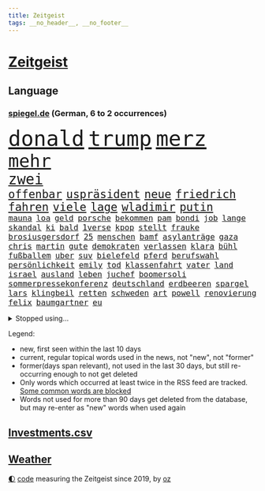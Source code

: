 ```yaml
---
title: Zeitgeist
tags: __no_header__, __no_footer__
---
```


# [Zeitgeist](https://oliz.io/zeitgeist/)

## Language

<h3><a href="https://www.spiegel.de" target="_blank">spiegel.de</a> (German, 6 to 2 occurrences)</h3>
<p style="font-family:monospace">
<span style="font-size:32pt"><a href="news_links.html#donald" class="current">donald</a></span>
<span style="font-size:32pt"><a href="news_links.html#trump" class="current">trump</a></span>
<span style="font-size:32pt"><a href="news_links.html#merz" class="current">merz</a></span>
<br>
<span style="font-size:27pt"><a href="news_links.html#mehr" class="current">mehr</a></span>
<br>
<span style="font-size:22pt"><a href="news_links.html#zwei" class="current">zwei</a></span>
<br>
<span style="font-size:17pt"><a href="news_links.html#offenbar" class="current">offenbar</a></span>
<span style="font-size:17pt"><a href="news_links.html#uspräsident" class="current">uspräsident</a></span>
<span style="font-size:17pt"><a href="news_links.html#neue" class="current">neue</a></span>
<span style="font-size:17pt"><a href="news_links.html#friedrich" class="current">friedrich</a></span>
<span style="font-size:17pt"><a href="news_links.html#fahren" class="current">fahren</a></span>
<span style="font-size:17pt"><a href="news_links.html#viele" class="current">viele</a></span>
<span style="font-size:17pt"><a href="news_links.html#lage" class="current">lage</a></span>
<span style="font-size:17pt"><a href="news_links.html#wladimir" class="current">wladimir</a></span>
<span style="font-size:17pt"><a href="news_links.html#putin" class="current">putin</a></span>
<br>
<span style="font-size:12pt"><a href="news_links.html#mauna" class="new">mauna</a></span>
<span style="font-size:12pt"><a href="news_links.html#loa" class="new">loa</a></span>
<span style="font-size:12pt"><a href="news_links.html#geld" class="current">geld</a></span>
<span style="font-size:12pt"><a href="news_links.html#porsche" class="current">porsche</a></span>
<span style="font-size:12pt"><a href="news_links.html#bekommen" class="current">bekommen</a></span>
<span style="font-size:12pt"><a href="news_links.html#pam" class="current">pam</a></span>
<span style="font-size:12pt"><a href="news_links.html#bondi" class="new">bondi</a></span>
<span style="font-size:12pt"><a href="news_links.html#job" class="current">job</a></span>
<span style="font-size:12pt"><a href="news_links.html#lange" class="current">lange</a></span>
<span style="font-size:12pt"><a href="news_links.html#skandal" class="current">skandal</a></span>
<span style="font-size:12pt"><a href="news_links.html#ki" class="current">ki</a></span>
<span style="font-size:12pt"><a href="news_links.html#bald" class="current">bald</a></span>
<span style="font-size:12pt"><a href="news_links.html#1verse" class="new">1verse</a></span>
<span style="font-size:12pt"><a href="news_links.html#kpop" class="current">kpop</a></span>
<span style="font-size:12pt"><a href="news_links.html#stellt" class="current">stellt</a></span>
<span style="font-size:12pt"><a href="news_links.html#frauke" class="new">frauke</a></span>
<span style="font-size:12pt"><a href="news_links.html#brosiusgersdorf" class="new">brosiusgersdorf</a></span>
<span style="font-size:12pt"><a href="news_links.html#25" class="current">25</a></span>
<span style="font-size:12pt"><a href="news_links.html#menschen" class="current">menschen</a></span>
<span style="font-size:12pt"><a href="news_links.html#bamf" class="new">bamf</a></span>
<span style="font-size:12pt"><a href="news_links.html#asylanträge" class="current">asylanträge</a></span>
<span style="font-size:12pt"><a href="news_links.html#gaza" class="current">gaza</a></span>
<span style="font-size:12pt"><a href="news_links.html#chris" class="current">chris</a></span>
<span style="font-size:12pt"><a href="news_links.html#martin" class="current">martin</a></span>
<span style="font-size:12pt"><a href="news_links.html#gute" class="current">gute</a></span>
<span style="font-size:12pt"><a href="news_links.html#demokraten" class="current">demokraten</a></span>
<span style="font-size:12pt"><a href="news_links.html#verlassen" class="current">verlassen</a></span>
<span style="font-size:12pt"><a href="news_links.html#klara" class="current">klara</a></span>
<span style="font-size:12pt"><a href="news_links.html#bühl" class="current">bühl</a></span>
<span style="font-size:12pt"><a href="news_links.html#fußballem" class="current">fußballem</a></span>
<span style="font-size:12pt"><a href="news_links.html#uber" class="current">uber</a></span>
<span style="font-size:12pt"><a href="news_links.html#suv" class="current">suv</a></span>
<span style="font-size:12pt"><a href="news_links.html#bielefeld" class="current">bielefeld</a></span>
<span style="font-size:12pt"><a href="news_links.html#pferd" class="current">pferd</a></span>
<span style="font-size:12pt"><a href="news_links.html#berufswahl" class="new">berufswahl</a></span>
<span style="font-size:12pt"><a href="news_links.html#persönlichkeit" class="current">persönlichkeit</a></span>
<span style="font-size:12pt"><a href="news_links.html#emily" class="new">emily</a></span>
<span style="font-size:12pt"><a href="news_links.html#tod" class="current">tod</a></span>
<span style="font-size:12pt"><a href="news_links.html#klassenfahrt" class="current">klassenfahrt</a></span>
<span style="font-size:12pt"><a href="news_links.html#vater" class="current">vater</a></span>
<span style="font-size:12pt"><a href="news_links.html#land" class="current">land</a></span>
<span style="font-size:12pt"><a href="news_links.html#israel" class="current">israel</a></span>
<span style="font-size:12pt"><a href="news_links.html#ausland" class="current">ausland</a></span>
<span style="font-size:12pt"><a href="news_links.html#leben" class="current">leben</a></span>
<span style="font-size:12pt"><a href="news_links.html#juchef" class="new">juchef</a></span>
<span style="font-size:12pt"><a href="news_links.html#boomersoli" class="new">boomersoli</a></span>
<span style="font-size:12pt"><a href="news_links.html#sommerpressekonferenz" class="new">sommerpressekonferenz</a></span>
<span style="font-size:12pt"><a href="news_links.html#deutschland" class="current">deutschland</a></span>
<span style="font-size:12pt"><a href="news_links.html#erdbeeren" class="current">erdbeeren</a></span>
<span style="font-size:12pt"><a href="news_links.html#spargel" class="new">spargel</a></span>
<span style="font-size:12pt"><a href="news_links.html#lars" class="current">lars</a></span>
<span style="font-size:12pt"><a href="news_links.html#klingbeil" class="current">klingbeil</a></span>
<span style="font-size:12pt"><a href="news_links.html#retten" class="current">retten</a></span>
<span style="font-size:12pt"><a href="news_links.html#schweden" class="current">schweden</a></span>
<span style="font-size:12pt"><a href="news_links.html#art" class="current">art</a></span>
<span style="font-size:12pt"><a href="news_links.html#powell" class="current">powell</a></span>
<span style="font-size:12pt"><a href="news_links.html#renovierung" class="new">renovierung</a></span>
<span style="font-size:12pt"><a href="news_links.html#felix" class="current">felix</a></span>
<span style="font-size:12pt"><a href="news_links.html#baumgartner" class="new">baumgartner</a></span>
<span style="font-size:12pt"><a href="news_links.html#eu" class="current">eu</a></span>
</p>
<details>
<summary>Stopped using...</summary>
<p class="former" style="font-size:12pt">
kommunen(1731) bundesliga(1730) entschuldigt(1730) kriminelle(1730) magdeburg(1730) statement(1730) aufgefordert(1729) eins(1729) frankfurter(1729) investoren(1729) nein(1729) rassismus(1729) sicherheitsbehörden(1729) vergeblich(1729) winter(1729) gesundheitsminister(1728) historiker(1728) gestartet(1727) halle(1727) studierenden(1727) umwelt(1727) überwinden(1727) abstimmen(1726) fbi(1726) flugzeuge(1726) joachim(1726) mainz(1726) nazis(1726) erinnerungen(1725) schildert(1725) termin(1725) vorschlag(1725) wirkte(1725) bitten(1724) bremen(1724) depressionen(1724) flüge(1724) parteichef(1724) schwerer(1724) tötete(1724) öffnen(1724) dresden(1723) protestiert(1723) schnelle(1723) verurteilte(1723) wahlen(1723) wichtigen(1723) xi(1723) bundespolizei(1722) dokumente(1722) gründer(1722) letzter(1722) maßnahme(1722) präsentieren(1722) fischer(1721) freiheitsstrafe(1721) härter(1721) landesregierung(1721) passt(1721) strengere(1721) usbundesstaat(1721) egal(1720) sebastian(1720) träumen(1720) unrecht(1720) britischer(1719) englische(1719) kräftig(1719) sinnvoll(1719) trennen(1719) 50000(1718) bus(1718) rechts(1718) verbindung(1718) annalena(1717) baerbock(1717) botschaften(1717) brutal(1717) netzwerk(1717) super(1717) mörder(1716) schiedsrichter(1716) verein(1716) 32(1715) entwickeln(1713) etliche(1713) ägypten(1713) haushalte(1712) wären(1712) geschäftsführer(1711) marke(1711) unterstützer(1711) einsetzen(1709) gewinn(1709) konkrete(1709) verbände(1709) modell(1708) empfängt(1707) pkw(1707) schnellen(1706) auflagen(1704) behalten(1702) gang(1701) bundesgerichtshof(1700) heftiger(1700) landet(1700) gelandet(1698) hilfen(1698) bestmarke(1696) nieder(1696) ausrüstung(1695) museum(1695) pleite(1695) freiwillig(1693) kokain(1693) gefühl(1690) hinweis(1689) einkommen(1683) missbrauchs(1665) lehrerin(1599) panzer(1595) interessen(1530) durchbruch(1500) spiegelreporter(1486) stundenlang(1468) novak(1465) cup(1450) mike(1391) ampelkoalition(1379) kurze(1363) zeitpunkt(1346) russisches(1331) verabschieden(1296) bat(1281) weiten(1272) verweist(1253) geschenk(1251) positiven(1243) betreibt(1231) triumphiert(1226) beschuss(1217) bewusst(1198) kriegsverbrechen(1197) kasse(1194) günstiger(1192) fox(1184) indem(1183) japanische(1125) iii(1123) joshua(1114) newsletter(1103) grün(1102) erlegen(1082) folgten(1080) toilette(1074) eingreifen(1035) spionage(1029) tagelang(1029) nationaltrainer(1010) kompliziert(1009) pjöngjang(992) hit(990) rückstand(984) kommentiert(948) flogen(931) dritter(927) traut(925) al(921) vorfälle(911) vorstand(905) chatgpt(885) leon(885) bremst(883) lauf(877) ausgerufen(876) dennis(876) georgien(870) nagelsmann(870) dfbpokal(866) laden(840) ferrari(832) emotionen(823) glas(816) höchststand(789) diebstahl(784) zürich(779) pilot(775) neuwahlen(769) bekennt(764) kurzer(757) herkunft(752) sächsischen(746) stellvertretende(735) abends(732) awards(728) flieger(725) 36(718) schlimmer(718) froh(709) journalistin(707) zweifelt(690) chancenlos(686) knie(683) körperliche(680) goldenen(673) 24jährige(667) javier(667) dirk(666) heutigen(664) karte(651) gearbeitet(647) rolf(647) kehrtwende(643) demokratischen(642) kimmich(640) raumstation(633) veröffentlichung(632) handball(623) demonstration(609) wagt(609) luftangriff(602) positioniert(601) adam(600) abschiebung(595) unterschätzt(589) friedlich(587) influencerin(585) haftstrafen(583) produzent(579) beleidigungen(570) verspätung(568) einverstanden(567) erschoss(563) playoffs(559) landung(555) teamkollegen(554) schritte(550) iss(549) verkünden(549) umfangreiche(545) eilantrag(543) schumacher(539) firmenchef(538) verwehrt(521) direkten(516) bunte(511) contest(510) eurovision(510) spottet(509) harvey(508) rundfunk(508) gymnasium(506) fahndet(504) anerkennung(501) gefälschte(501) trick(501) strategische(498) glimpflich(496) wütet(486) stewart(485) rechtslage(481) planung(480) klettert(475) schnellste(473) kürze(468) geringer(465) indirekt(462) langweilig(462) einbruch(455) modernen(451) bewerbung(448) angebote(443) 44(441) handwerk(438) bahnstrecke(434) telekom(433) besuchte(423) flüchtlingslager(419) sportlerinnen(419) positive(418) kommentare(417) dänische(415) beliebtesten(414) perfekt(413) beirut(411) fdppolitiker(406) verbrenneraus(405) tischtennis(403) 17jährige(401) flick(399) hansi(399) nachrichtenagentur(399) ausgesagt(398) entwirft(398) happy(398) beißt(392) cartoonisten(392) laufbahn(390) dresdner(389) gewaltsamen(384) /(381) geschäftsmann(381) indische(381) gesteuert(379) unzufrieden(379) potenziell(378) lösungen(376) bürgerinnen(375) gefangen(373) seltenen(373) bleibe(372) hollywoodstars(370) zeug(370) schult(369) talent(368) legende(361) nations(359) fabian(358) anruf(357) fühle(356) passende(356) verfehlt(356) erschüttern(352) rudert(352) neudelhi(350) zwölfjährige(346) zuspruch(345) verstorben(343) tony(341) unsicherheit(340) öffentlicher(339) mobilisieren(335) lass(334) potenzielle(334) tatwaffe(332) görlitz(331) änderung(331) klimakonferenz(330) radio(330) coronavirus(329) austausch(328) kriege(328) vermächtnis(327) mittag(326) ermöglicht(320) konzernchef(319) 81(318) status(318) versprach(317) begleiter(308) gianni(308) infantino(308) kanal(307) menschlichkeit(307) werder(306) portugals(304) 94(302) geschaffen(300) schwedischen(300) zurecht(297) sc(296) abgefangen(295) wolfsburg(295) dienstagmorgen(294) eingestuft(293) parteifreund(293) verbraucherzentrale(292) alex(290) gelangen(290) nordseeinsel(290) leipziger(286) missgeschick(285) teller(284) energiepreise(283) milizen(281) supermarkt(281) übergibt(280) weshalb(278) politikwissenschaftler(277) absolute(276) na(276) verfassung(276) gewaltdelikten(275) hof(275) verwandten(274) brooklyn(273) offenheit(273) fußballwm(270) beitragen(264) bewerber(262) stanley(259) ansichten(258) verlief(256) maler(255) freiheiten(254) kanadische(253) amerikanischer(252) gebäuden(252) erkenntnissen(249) mitgeteilt(248) leere(245) soziologe(245) kontrollieren(244) schokolade(243) anfühlt(241) zusammenstoß(239) jinping(238) umgebracht(238) weinstein(233) neuerdings(231) fähre(230) louisiana(228) verspätet(228) jude(227) überführt(227) gavin(226) inhaltlich(226) möchten(224) sexismus(224) 92(223) amerikanern(222) schadet(222) young(222) rüstung(219) schuh(219) niederlagen(218) zwingen(217) herzog(216) dubiosen(214) therapeuten(214) bangt(213) french(213) sms(212) syrischen(212) verzögerungen(211) herrmann(210) rahmen(208) schmerz(206) fantasie(205) blindgänger(204) geschmuggelt(204) content(202) manches(202) nachdenken(202) alleingang(200) bezieht(200) r(199) lasse(198) geheimdienstchef(197) hilfsorganisation(197) handel(193) rekordzeit(193) unentschieden(193) messenger(192) absolut(191) angeklagten(189) bedeckt(189) starkes(189) filmte(188) mineralien(188) radikaler(187) aktive(186) begnadigung(186) community(186) mehrjährigen(186) souveränität(185) friends(184) amateurvideos(183) maßgeblich(182) selbstkritik(182) verbreitete(182) belgier(181) stattgefunden(181) entsprechendes(180) wiedereinführung(180) meiden(177) unvermittelt(177) klischee(176) beigelegt(175) millionensumme(175) augenzeugen(174) hochtouren(174) neuaufstellung(174) grandjean(172) landesweite(171) panamakanal(170) sexualität(170) verzögert(170) begehrte(169) sauerland(167) schauspielers(166) gegnerin(165) frost(164) handschlag(164) radprofi(164) selbstbewusstsein(163) übernommen(163) übungen(162) lieferten(161) scheine(161) abo(160) aufgefallen(160) abzuwenden(159) bedauert(159) explodierten(158) halt(158) nsu(157) angesetzt(156) hafenstadt(156) neunzigerjahre(156) plakate(155) weltregionen(155) newsom(154) protests(154) schockanrufen(154) verstecken(154) event(152) manchem(152) preisen(152) sammelklage(151) chronologie(150) introvertiert(150) aneinandergeraten(147) quatsch(147) vorbereitungen(147) körperlich(146) dekret(145) diego(145) ausweiten(144) boykottiert(144) langes(144) ostdeutsche(144) kreativen(142) organisieren(142) schärfer(142) beunruhigt(141) handschellen(141) 242(140) chats(140) motivierten(140) kräftemessen(138) umzusetzen(138) angehalten(136) drahtzieher(136) furore(136) autofahren(135) topspiel(135) ärztinnen(135) hannah(134) kanadischen(134) rathaus(134) schwestern(134) seriös(134) wassermassen(134) angemessen(133) 60jährige(132) heizöl(132) kämpferisch(130) oper(130) schießerei(130) zugenommen(130) internationalem(129) experiment(128) sarkozy(128) waffensysteme(128) verschafft(127) auslandsgeheimdienst(126) entzweit(125) geländewagen(125) schöpfen(125) benutzt(124) #metoo(123) berges(123) entwickelten(123) sarscov2(123) beschießt(122) derby(122) ingebrigtsen(122) schockierte(122) 21jähriger(121) grenzregion(121) pazifismus(121) umzug(121) wirtschaftsforscher(121) ausgeht(120) center(120) gleichnamigen(120) katastrophale(120) mitteln(120) schlechtem(120) auszug(119) unfreiwillig(119) usvizepräsident(119) überfälle(119) kassel(118) bundeskartellamt(117) christiane(117) karrierecoach(117) demokratischer(116) klo(116) diplomat(115) gesprächspartner(115) staatsapparat(115) vodafone(115) umgekehrt(114) unnötig(114) überträgt(114) barbara(113) gefangenenaustausch(113) rasche(113) schlachtfeld(113) gestreikt(112) topeak(112) tvinterview(112) vergab(112) brandanschläge(111) händen(111) zwischendurch(111) clevere(110) britisches(109) muslime(109) umwelthilfe(109) autonome(107) no(107) explizite(106) ifo(106) spektakulär(106) widersprechen(106) altmeister(105) beendigung(105) haifa(105) rage(105) voraussetzungen(105) 239(104) galatasaray(103) komplexe(103) millionenmetropole(103) schiebt(103) abor(102) menschenrechtsorganisationen(102) neil(102) tynna(102) charkiw(100) ruht(100) beispiellosen(99) erfolgsrezept(99) fred(99) connor(98) kretschmann(98) kriegsgebiet(98) lithium(98) umweltschützer(98) musikgeschichte(97) nationalgarde(97) heming(96) kristi(96) noem(96) schürt(96) willis(96) glaubten(95) unterliegen(95) wilhelm(95) gewünscht(94) großmächte(94) herben(94) hürden(94) lebenslangen(94) mclaren(93) befehl(92) bezug(92) fortschritt(92) unwettern(92) ausweisung(91) cincinnati(91) hakenkreuz(91) konstantin(91) neapel(91) pet(91) schmäht(91) 2600(90) athletin(90) diplomatin(90) synagoge(90) vermarktet(90) überraschungsangriff(90) anzuschließen(89) brennstoffe(89) einschränken(89) exportierte(89) 30tägige(88) 34jähriger(88) assistenten(88) begraben(88) bergsteiger(88) fußballnationalmannschaft(88) vermisster(88) entfachen(87) erzfeinden(87) joschka(87) prince(87) stützpunkte(87) glücklichsten(86) reporterin(86) sprengkörper(86) vortag(86) memoiren(85) alabama(84) kostbaren(84) schwimmerin(84) trient(84) abzubauen(83) formel1fahrer(83) juliane(83) putsch(83) tourismus(83) urteilte(83) wehrpflichtdebatte(83) 25jährigen(82) aufgegriffen(82) fremdverschulden(82) gramm(82) hiesige(82) immobilienpreise(82) löffler(82) tuchel(82) bassist(81) diskret(81) fremdeln(81) eliteuni(80) geweigert(80) letztlich(80) rechtliche(80) beschmierte(79) bundesaußenminister(79) entschädigen(79) färbung(79) josephine(79) uhrenindustrie(79) verunsichern(79) bezalel(78) brannten(78) funkstille(78) goldene(78) margot(78) smotrich(78) umdeuten(78) weitaus(78) zusätzliches(78) abruptes(77) abzusehen(77) ana(77) angezettelt(77) brocken(77) d(77) ernste(77) eukorruptionsbekämpfung(77) funktion(77) geschehnisse(77) glänzt(77) regelverstoß(77) reptilien(77) titeln(77) villingenschwenningen(77) vollständig(77) vorfahrt(77) airbus(76) artgenossen(76) domina(76) eingesetzte(76) musterung(76) ndr(76) raumfahrtmission(76) db(75) kamikazedrohnen(75) müllsäcken(75) storniert(75) säugling(75) verarbeiten(75) überragende(75) amtsinhaber(74) arminia(74) feiertag(74) friedländer(74) spürbaren(74) welttournee(74) würdigen(74) biologen(73) bombendrohung(73) faber(73) festnehmen(73) hauswand(73) korruptionsvorwürfe(73) mächte(73) ungesundes(73) ämtern(73) ausdrucken(72) kleinem(72) lies(72) ölkonzern(72) darja(71) einstellt(71) forschungszentrum(71) frauenhaus(71) kalifornische(71) schmeißt(71) sozialdemokratie(71) zurückzuholen(71) führungswechsel(70) movie(70) nintendo(70) nordirland(70) summen(70) switch(70) wahlheimat(70) überragenden(70) abgeschafft(69) argentinischen(69) besorgniserregende(69) bromance(69) eintrittspreise(69) flugzeugträger(69) fördergelder(69) israelischem(69) schwaben(69) nahostexperte(68) pforzheim(68) renault(68) tatkräftiger(68) usfans(68) varianten(68) ausgeglichen(67) bange(67) energisch(67) nhl(67) quelle(67) schriftzug(67) sportgymnastik(67) weinen(67) abgehängte(66) golfstaaten(66) menendez(66) radikalisierte(66) vorgarten(66) beschäftigung(65) eingestürzt(65) freigeistin(65) heider(65) meidet(65) präsidentschaftskandidat(65) schulz(65) aufgeschoben(64) freihandel(64) hubschrauberabsturz(64) spätere(64) tasern(64) unruhen(64) festgesetzt(63) gegensatz(63) lgbtq+community(63) teevs(63) tunnels(63) verfing(63) zurückhaltung(63) 21jährigen(62) abnehmen(62) bescheren(62) eintreffen(62) flüchtig(62) informieren(62) jobcenter(62) malta(62) millionenschaden(62) mühe(62) recherchiert(62) verzweifelte(62) attentäter(61) bndchef(61) bruno(61) cyberkriminalität(61) erkenntnis(61) fotograf(61) horrende(61) morddrohung(61) batterien(60) vereinbarte(60) erzgebirge(59) gouverneurs(59) jahrelange(59) laute(59) lebzeiten(59) tue(59) diskriminierung(58) garcía(58) usbundesgericht(58) usheimatschutzministerin(58) ábrego(58) affe(57) fischen(57) gebaute(57) klamotten(57) magnetangler(57) reiseplanung(57) ärmeren(57) 350(56) monopol(56) deep(55) jk(55) rowling(55) scharfen(55) victoria(55) werks(55) betonte(54) filmstar(54) gepäck(54) pistole(54) bewaffneter(53) christlichen(53) finde(53) katz(53) raste(53) sinnbild(53) trainerlegende(53) verbiete(53) war’s(53) zittern(53) abschiebepolitik(52) bestechlichkeit(52) erhofften(52) geil(52) randaliert(52) segelschiff(52) ussport(52) vorsorgliche(52) arddoku(51) löwen(51) panne(51) run(51) tablets(51) videoaufnahmen(51) carey(50) ebike(50) feindlich(50) lokal(50) mariah(50) basilika(49) dienstwaffe(49) enthüllung(49) euparlaments(49) iranischem(49) nogos(49) spdmitglieder(49) windet(49) zückt(49) belästigung(48) hassnachrichten(48) immunität(48) partygäste(48) republikanisch(48) verlockenden(48) wichtigstem(48) angstgegner(47) erschießen(47) fang(47) jugendschutz(47) manifest(47) messerstichen(47) plätzen(47) roms(47) unterlag(47) verpassten(47) zurückkommen(47) überdurchschnittlich(47) nordirischen(46) orientierung(46) taser(46) unbrauchbar(46) wohnt(46) bewerben(45) gottesdienst(45) hinunter(45) mythen(45) offenbarte(45) okc(45) rängen(45) afc(44) nordirische(44) summer(44) vorsatz(44) ohio(43) reservierung(43) rügen(43) zwischenzeitlich(43) eingemischt(42) gestiegene(42) kleve(42) natasha(42) schimpft(42) unangenehme(42) unparteiischen(42) gemischte(41) moscheen(41) museen(41) abfinden(40) attackierte(40) boys(40) championsleaguefinale(40) gravierenden(40) harschen(40) parlamentarischer(40) dilemma(39) einstufung(39) großangriff(39) kitools(39) militärparade(39) nachzahlung(39) renten(39) spdbundestagsfraktion(39) weiblicher(39) beckham(38) beckhams(38) coalition(38) flotilla(38) freedom(38) geduld(38) gesetzlicher(38) holocaustüberlebenden(38) pacino(38) persischen(38) rittner(38) symbolpolitik(38) wiederholen(38) überschwänglich(38) hebel(37) militärshow(37) unverhofft(37) worklifebalance(37) christliche(36) deepfakes(36) förderer(36) großstädter(36) kontra(36) mach(36) mossad(36) pianist(36) prämie(36) rain(36) rost(36) überfordert(36) cruise(35) tiefsee(35) 1982(34) atomdeal(34) aufhebung(34) erinnerungskultur(34) frauenquote(34) funktionären(34) golfregion(34) handelsdeal(34) konsolen(34) mentalen(34) naschen(34) scherz(34) tiefseebergbau(34) einseitig(33) hohenzollern(33) merklich(33) militäroperation(33) nehme(33) reddit(33) zwischenstopp(33) antisemitisch(32) breitbeinig(32) ersticht(32) sommerfest(32) stocker(32) undercover(32) untersagen(32) weihnachtsmarkt(32) werft(32) öffentliches(32) gehör(31) lufthansamaschine(31) mittelstaedt(31) nahostreise(31) notz(31) supertalent(31) wochenlangen(31) 17jährigen(30) absteigen(30) abtreibung(30) bruyne(30) etabliert(30) massen(30) musikern(30) selbstverständlichkeit(30) technikabhängigkeit(30) einwanderungspolitik(29) formel1rennen(29) heilig(29) herausgegeben(29) leib(29) mützenich(29) staatsdiener(29) thore(29) covert(28) demis(28) doreen(28) fifaboss(28) läge(28) machtübernahme(28) prominenz(28) registriert(28) schlüssel(28) volpi(28) wespen(28) beeindruckend(27) horrorfilm(27) kokainsucht(27) mitgründer(27) trumpfamilie(27) verborgen(27) verhängte(27) verzweifeln(27) ausgewählt(26) entsendet(26) fußballlegende(26) interessent(26) verhaften(26) erkauft(25) ey(25) follower(25) geldgeber(25) stadium(25) außenministers(24) dulden(24) esstisch(24) kran(24) vatertag(24) 15000(23) behinderung(23) wetteraufzeichnungen(23) 86(22) bundesverband(22) junggesellenabschied(22) kaliforniens(22) motivierter(22) strafprozess(22) verkehrskontrolle(22) lektion(21) mails(21) ausgebaut(20) brettspiele(20) chiquita(20) coco(20) gauff(20) lebenswerk(20) notlanden(20) quinn(20) verfasser(20) befürworten(19) bergrutsch(19) handelsgespräche(19) immobilie(19) ssc(19) aufgebe(18) bein(18) ewiger(18) fußballbundesligist(18) life(18) passau(18) pinsel(18) rechtsextremismus(18) seltsam(18) dokudrama(17) gefragtesten(17) heizt(17) krönt(17) sunderland(17) usamerikanische(17) überziehen(17) abu(16) ausbreiten(16) daphne(16) eifer(16) ermordung(16) forschungsgruppe(16) polnischen(16) verteilzentrums(16) walaa(16) auslaufenden(15) baseballschlägerjahre(15) eingang(15) erhoffen(15) exilcampus(15) gepäckträger(15) hübsch(15) ortlieb(15) stapellauf(15) umsteigen(15) unglaublichen(15) wahres(15) weltklasse(15) überschlagen(15) 1200(14) 55jährige(14) abfälle(14) gejagt(14) horten(14) mischung(14) nigeria(14) slowakei(14) terrorunterstützung(14) vorbeugen(14) zugbegleiter(14) bevölkern(13) exfreund(13) hartenstein(13) hilfsgüterausgabe(13) isaiah(13) migrationsgeschichte(13) umweltminister(13) unbedachten(13) unbestimmte(13) 2017(12) bengvir(12) jon(12) palästinenserstaat(12) zweistaatenlösung(12) bendixen(11) bezüge(11) dfbauswahl(11) gegenzug(11) glänzte(11) knacken(11) praktikum(11) unzureichend(11)
</p>
</details>
<p>Legend:
<ul>
<li><span class="new">new</span>, first seen within the last 10 days</li>
<li><span class="current">current</span>, regular topical words used in the news, not "new", not "former"</li>
<li><span class="former">former(days span relevant)</span>, not used in the last 30 days, but still re-occurring enough to not get deleted</li>
<li>Only words which occurred at least twice in the RSS feed are tracked. <a href="language/filters.py">Some common words are blocked</a></li>
<li>Words not used for more than 90 days get deleted from the database, but may re-enter as "new" words when used again</li>
</ul>
</p>

## [Investments](investments.html)[.csv](investments.csv)

## [Weather](weather.html)

<footer>
<a href="javascript:toggleTheme()" class="nav">🌓</a>
<a href="https://github.com/ooz/zeitgeist">code</a> measuring the Zeitgeist since 2019, by <a href="https://oliz.io">oz</a>
</footer>
